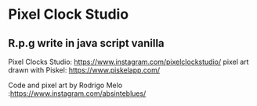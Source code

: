 # Pixel Clock Studio #

## R.p.g write in java script vanilla ##

Pixel Clocks Studio:  https://www.instagram.com/pixelclockstudio/
pixel art drawn with Piskel: https://www.piskelapp.com/

Code and pixel art by Rodrigo Melo :https://www.instagram.com/absinteblues/